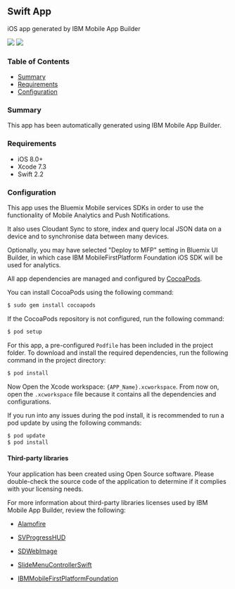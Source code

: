 ## Swift App
iOS app generated by IBM Mobile App Builder

[![](https://img.shields.io/badge/bluemix-powered-blue.svg)](https://bluemix.net)
[![](https://img.shields.io/badge/platform-ios-lightgrey.svg)](https://developer.apple.com/swift/)

### Table of Contents
* [Summary](#summary)
* [Requirements](#requirements)
* [Configuration](#configuration)

### Summary
This app has been automatically generated using IBM Mobile App Builder.

### Requirements
* iOS 8.0+
* Xcode 7.3
* Swift 2.2

### Configuration


This app uses the Bluemix Mobile services SDKs in order to use the functionality of Mobile Analytics and Push Notifications.

It also uses Cloudant Sync to store, index and query local JSON data on a device and to synchronise data between many devices.

Optionally, you may have selected "Deploy to MFP" setting in Bluemix UI Builder, in which case IBM MobileFirstPlatform Foundation iOS SDK will be used for analytics.

All app dependencies are managed and configured by [CocoaPods](https://cocoapods.org/).

You can install CocoaPods using the following command:

```bash
$ sudo gem install cocoapods
```

If the CocoaPods repository is not configured, run the following command:

```bash
$ pod setup
```

For this app, a pre-configured `Podfile` has been included in the project folder. To download and install the required dependencies, run the following command in the project directory:

```bash
$ pod install
```
Now Open the Xcode workspace: `{APP_Name}.xcworkspace`. From now on, open the `.xcworkspace` file because it contains all the dependencies and configurations.

If you run into any issues during the pod install, it is recommended to run a pod update by using the following commands:

```bash
$ pod update
$ pod install
```
#### Third-party libraries

Your application has been created using Open Source software. Please double-check the source code of the application to determine if it complies with your licensing needs.

For more information about third-party libraries licenses used by IBM Mobile App Builder, review the following:

* [Alamofire]( https://github.com/Alamofire/Alamofire)

* [SVProgressHUD](https://github.com/TransitApp/SVProgressHUD)

* [SDWebImage](https://github.com/rs/SDWebImage)

* [SlideMenuControllerSwift](https://github.com/dekatotoro/SlideMenuControllerSwift)
* [IBMMobileFirstPlatformFoundation](http://www.ibm.com/support/knowledgecenter/SSHSCD_7.1.0/com.ibm.worklight.dev.doc/dev/t_dev_new_w_cocoapods.html)

